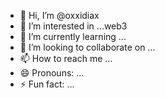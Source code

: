- 👋 Hi, I’m @oxxidiax
- 👀 I’m interested in ...web3
- 🌱 I’m currently learning ...
- 💞️ I’m looking to collaborate on ...
- 📫 How to reach me ...
- 😄 Pronouns: ...
- ⚡ Fun fact: ...

<!---
oxxidiax/oxxidiax is a ✨ special ✨ repository because its `README.md` (this file) appears on your GitHub profile.
You can click the Preview link to take a look at your changes.
--->
